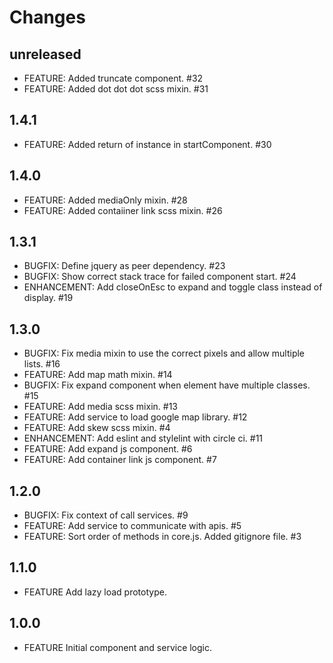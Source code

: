 # Changes

## unreleased

 - FEATURE: Added truncate component. #32
 - FEATURE: Added dot dot dot scss mixin. #31

## 1.4.1

 - FEATURE: Added return of instance in startComponent. #30

## 1.4.0

 - FEATURE: Added mediaOnly mixin. #28
 - FEATURE: Added contaiiner link scss mixin. #26

## 1.3.1

 - BUGFIX: Define jquery as peer dependency. #23
 - BUGFIX: Show correct stack trace for failed component start. #24
 - ENHANCEMENT: Add closeOnEsc to expand and toggle class instead of display. #19

## 1.3.0

 - BUGFIX: Fix media mixin to use the correct pixels and allow multiple lists. #16
 - FEATURE: Add map math mixin. #14
 - BUGFIX: Fix expand component when element have multiple classes. #15
 - FEATURE: Add media scss mixin. #13
 - FEATURE: Add service to load google map library. #12
 - FEATURE: Add skew scss mixin. #4
 - ENHANCEMENT: Add eslint and stylelint with circle ci. #11
 - FEATURE: Add expand js component. #6
 - FEATURE: Add container link js component. #7

## 1.2.0

 - BUGFIX: Fix context of call services. #9
 - FEATURE: Add service to communicate with apis. #5
 - FEATURE: Sort order of methods in core.js. Added gitignore file. #3

## 1.1.0

 - FEATURE Add lazy load prototype.

## 1.0.0

 - FEATURE Initial component and service logic.

